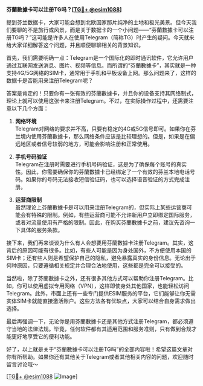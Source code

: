 **芬蘭數據卡可以注册TG吗？[[TG💪+ @esim1088](https://t.me/s/esim1088)]**

提到芬兰数据卡，大家可能会想到北欧国家那片纯净的土地和极光美景。但今天我们要聊的不是旅行或风景，而是关于数据卡的一个小问题——“芬蘭數據卡可以注册TG吗？”这可能是许多人在使用Telegram（简称TG）时产生的疑问。今天就来给大家详细解答这个问题，并且顺便聊聊相关的背景知识。

首先，我们需要明确一点：Telegram是一个国际化的即时通讯软件，它允许用户通过互联网发送消息、图片、视频等信息。而所谓的“芬蘭數據卡”，其实就是一种支持4G/5G网络的SIM卡，通常用于手机和平板设备上网。那么问题来了，这样的数据卡是否能用来注册Telegram呢？

答案是肯定的！只要你有一张有效的芬蘭數據卡，并且你的设备支持其网络制式，理论上就可以使用这张卡来注册Telegram。不过，在实际操作过程中，还需要注意以下几个方面：

1. **网络环境**  
   Telegram对网络的要求并不高，只要有稳定的4G或5G信号即可。如果你在芬兰境内使用芬蘭數據卡，那么网络条件应该是比较理想的。但是，如果是在偏远地区或者信号较弱的地方，可能会影响注册和正常使用。

2. **手机号码验证**  
   Telegram在注册时需要进行手机号码验证，这是为了确保每个账号的真实性。因此，你需要确保你的芬蘭數據卡已经绑定了一个有效的芬兰本地电话号码。如果你的号码无法接收短信验证码，也可以选择语音验证的方式完成注册。

3. **运营商限制**  
   虽然理论上芬蘭數據卡是可以用来注册Telegram的，但实际上某些运营商可能会有特殊的限制。例如，有些运营商可能不允许新用户立即绑定国际服务，或者对流量使用有严格的限制。因此，在购买芬蘭數據卡之前，建议先咨询一下具体的服务条款。

接下来，我们再来谈谈为什么有人会想要用芬蘭數據卡注册Telegram。其实，这背后的原因可能有很多。比如，有些人可能是因为身处国外，不方便使用本国的SIM卡；还有些人则是希望保护自己的隐私，避免暴露真实的身份信息。无论出于何种原因，只要遵循相关规定并合理合法地使用，这些都是完全可以接受的。

当然啦，除了芬蘭數據卡之外，还有很多其他方式可以帮助你注册Telegram。比如，你可以使用虚拟专用网络（VPN），这样即使身处其他国家，也能轻松访问Telegram。此外，市面上还有一些专门提供ESIM服务的平台，它们能够让你无需实体SIM卡就能直接激活账户。这些方法各有优缺点，大家可以结合自身需求做出选择。

最后再强调一下，无论你是用芬蘭數據卡还是其他方式注册Telegram，都必须遵守当地的法律法规。毕竟，任何软件都有其适用范围和服务准则，只有做到合规才能更好地享受它的便利功能。

好了，以上就是关于“芬蘭數據卡可以注册TG吗”的全部内容啦！希望这篇文章对你有所帮助。如果你还有其他关于Telegram或者其他相关内容的问题，欢迎随时留言讨论哦～  

[[TG💪+ @esim1088](https://t.me/s/esim1088) ![Image](https://i.postimg.cc/4NQfJmqS/Snipaste-2025-05-13-00-14-12.png)]